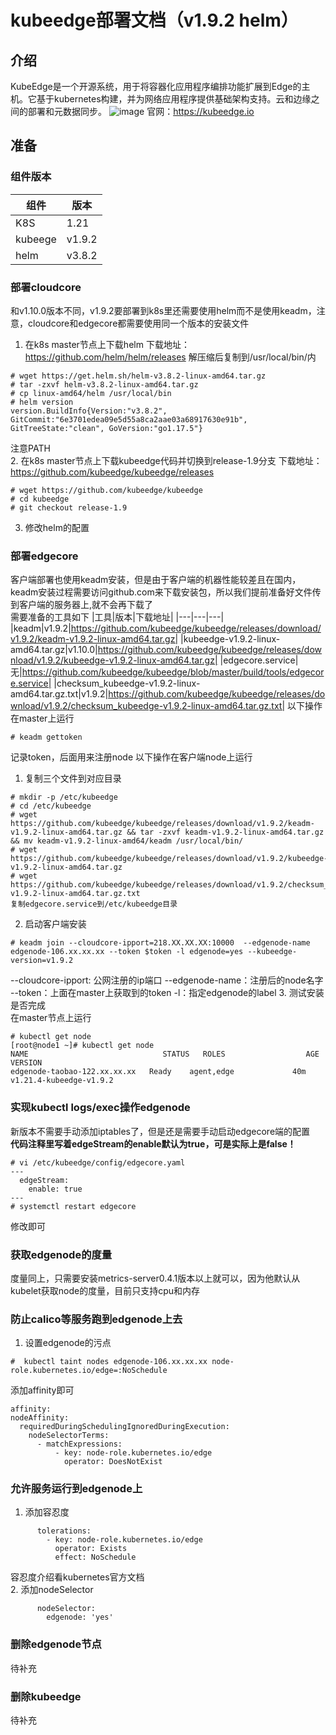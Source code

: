 # kubeedge部署文档（v1.9.2 helm）
## 介绍  
KubeEdge是一个开源系统，用于将容器化应用程序编排功能扩展到Edge的主机。它基于kubernetes构建，并为网络应用程序提供基础架构支持。云和边缘之间的部署和元数据同步。
![image](https://user-images.githubusercontent.com/6283866/164159086-29a5ca40-3029-4b71-a743-f7eacdac964b.png)
官网：https://kubeedge.io  
## 准备  
### 组件版本  
|组件|版本|
|--|--|
|K8S|1.21|
|kubeege|v1.9.2|
|helm|v3.8.2|
### 部署cloudcore
和v1.10.0版本不同，v1.9.2要部署到k8s里还需要使用helm而不是使用keadm，注意，cloudcore和edgecore都需要使用同一个版本的安装文件  
1. 在k8s master节点上下载helm
下载地址：https://github.com/helm/helm/releases
解压缩后复制到/usr/local/bin/内
```
# wget https://get.helm.sh/helm-v3.8.2-linux-amd64.tar.gz
# tar -zxvf helm-v3.8.2-linux-amd64.tar.gz
# cp linux-amd64/helm /usr/local/bin
# helm version
version.BuildInfo{Version:"v3.8.2", GitCommit:"6e3701edea09e5d55a8ca2aae03a68917630e91b", GitTreeState:"clean", GoVersion:"go1.17.5"}
```  
注意PATH  
2. 在k8s master节点上下载kubeedge代码并切换到release-1.9分支
下载地址：https://github.com/kubeedge/kubeedge/releases
```
# wget https://github.com/kubeedge/kubeedge
# cd kubeedge
# git checkout release-1.9
```
3. 修改helm的配置

### 部署edgecore
客户端部署也使用keadm安装，但是由于客户端的机器性能较差且在国内，keadm安装过程需要访问github.com来下载安装包，所以我们提前准备好文件传到客户端的服务器上,就不会再下载了  
需要准备的工具如下
|工具|版本|下载地址|
|---|---|---|
|keadm|v1.9.2|https://github.com/kubeedge/kubeedge/releases/download/v1.9.2/keadm-v1.9.2-linux-amd64.tar.gz|
|kubeedge-v1.9.2-linux-amd64.tar.gz|v1.10.0|https://github.com/kubeedge/kubeedge/releases/download/v1.9.2/kubeedge-v1.9.2-linux-amd64.tar.gz|
|edgecore.service|无|https://github.com/kubeedge/kubeedge/blob/master/build/tools/edgecore.service|
|checksum_kubeedge-v1.9.2-linux-amd64.tar.gz.txt|v1.9.2|https://github.com/kubeedge/kubeedge/releases/download/v1.9.2/checksum_kubeedge-v1.9.2-linux-amd64.tar.gz.txt|
以下操作在master上运行
```
# keadm gettoken
```
记录token，后面用来注册node
以下操作在客户端node上运行  
1. 复制三个文件到对应目录  
```
# mkdir -p /etc/kubeedge
# cd /etc/kubeedge
# wget https://github.com/kubeedge/kubeedge/releases/download/v1.9.2/keadm-v1.9.2-linux-amd64.tar.gz && tar -zxvf keadm-v1.9.2-linux-amd64.tar.gz && mv keadm-v1.9.2-linux-amd64/keadm /usr/local/bin/ 
# wget https://github.com/kubeedge/kubeedge/releases/download/v1.9.2/kubeedge-v1.9.2-linux-amd64.tar.gz
# wget https://github.com/kubeedge/kubeedge/releases/download/v1.9.2/checksum_kubeedge-v1.9.2-linux-amd64.tar.gz.txt
复制edgecore.service到/etc/kubeedge目录
```  

2. 启动客户端安装  
```
# keadm join --cloudcore-ipport=218.XX.XX.XX:10000  --edgenode-name edgenode-106.xx.xx.xx --token $token -l edgenode=yes --kubeedge-version=v1.9.2
```
--cloudcore-ipport: 公网注册的ip端口
--edgenode-name：注册后的node名字
--token：上面在master上获取到的token
-l：指定edgenode的label
3. 测试安装是否完成  
在master节点上运行
```
# kubectl get node
[root@node1 ~]# kubectl get node
NAME                              STATUS   ROLES                  AGE     VERSION
edgenode-taobao-122.xx.xx.xx   Ready    agent,edge             40m     v1.21.4-kubeedge-v1.9.2
```
### 实现kubectl logs/exec操作edgenode  
新版本不需要手动添加iptables了，但是还是需要手动启动edgecore端的配置  
**代码注释里写着edgeStream的enable默认为true，可是实际上是false！**
```
# vi /etc/kubeedge/config/edgecore.yaml
---
  edgeStream:
    enable: true
---
# systemctl restart edgecore
```
修改即可
### 获取edgenode的度量  
度量同上，只需要安装metrics-server0.4.1版本以上就可以，因为他默认从kubelet获取node的度量，目前只支持cpu和内存
### 防止calico等服务跑到edgenode上去
1. 设置edgenode的污点
```
#  kubectl taint nodes edgenode-106.xx.xx.xx node-role.kubernetes.io/edge=:NoSchedule
```

添加affinity即可
```
affinity:
nodeAffinity:
  requiredDuringSchedulingIgnoredDuringExecution:
    nodeSelectorTerms:
      - matchExpressions:
          - key: node-role.kubernetes.io/edge
            operator: DoesNotExist
```
### 允许服务运行到edgenode上
1. 添加容忍度  
```
      tolerations:
        - key: node-role.kubernetes.io/edge
          operator: Exists
          effect: NoSchedule
```
容忍度介绍看kubernetes官方文档  
2. 添加nodeSelector
```
      nodeSelector:
        edgenode: 'yes'
```
### 删除edgenode节点  
待补充
### 删除kubeedge  
待补充
